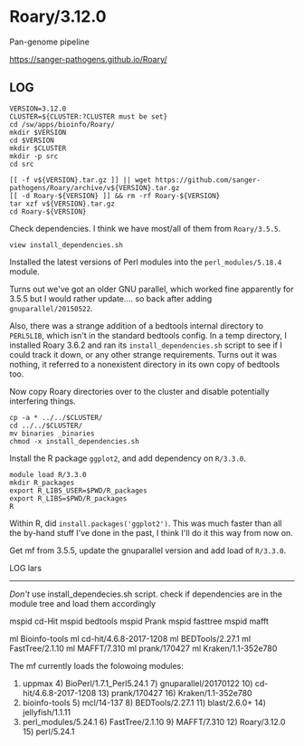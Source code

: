 Roary/3.12.0
===========

Pan-genome pipeline

<https://sanger-pathogens.github.io/Roary/>


LOG
---

    VERSION=3.12.0
    CLUSTER=${CLUSTER:?CLUSTER must be set}
    cd /sw/apps/bioinfo/Roary/
    mkdir $VERSION
    cd $VERSION
    mkdir $CLUSTER 
    mkdir -p src
    cd src

    [[ -f v${VERSION}.tar.gz ]] || wget https://github.com/sanger-pathogens/Roary/archive/v${VERSION}.tar.gz
    [[ -d Roary-${VERSION} ]] && rm -rf	Roary-${VERSION}	
    tar xzf v${VERSION}.tar.gz
    cd Roary-${VERSION}

Check dependencies.  I think we have most/all of them from `Roary/3.5.5`.

    view install_dependencies.sh 


Installed the latest versions of Perl modules  into the `perl_modules/5.18.4` module.

Turns out we've got an older GNU parallel, which worked fine apparently for 3.5.5 but I would rather update.... so back after adding `gnuparallel/20150522`.

Also, there was a strange addition of a bedtools internal directory to `PERL5LIB`, which isn't in the standard bedtools config.  In a temp directory, I installed Roary 3.6.2 and ran its `install_dependencies.sh` script to see if I could track it down, or any other strange requirements.  Turns out it was nothing, it referred to a nonexistent directory in its own copy of bedtools too.

Now copy Roary directories over to the cluster and disable potentially interfering things.

    cp -a * ../../$CLUSTER/
    cd ../../$CLUSTER/
    mv binaries _binaries
    chmod -x install_dependencies.sh 

Install the R package `ggplot2`, and add dependency on `R/3.3.0`.

    module load R/3.3.0
    mkdir R_packages
    export R_LIBS_USER=$PWD/R_packages
    export R_LIBS=$PWD/R_packages
    R

Within R, did `install.packages('ggplot2')`.  This was much faster than all the by-hand stuff I've done in the past, I think I'll do it this way from now on.

Get mf from 3.5.5, update the gnuparallel version and add load of `R/3.3.0`.

LOG lars
___

*Don't* use install_dependecies.sh script. check if dependencies are in the module tree and load them accordingly

mspid cd-Hit
mspid bedtools
mspid Prank
mspid fasttree
mspid mafft

ml Bioinfo-tools
ml cd-hit/4.6.8-2017-1208 
ml BEDTools/2.27.1
ml FastTree/2.1.10
ml MAFFT/7.310
ml prank/170427
ml Kraken/1.1-352e780

The mf currently loads the folowoing modules:
1) uppmax                4) BioPerl/1.7.1_Perl5.24.1   7) gnuparallel/20170122  10) cd-hit/4.6.8-2017-1208  13) prank/170427      16) Kraken/1.1-352e780
  2) bioinfo-tools         5) mcl/14-137                 8) BEDTools/2.27.1       11) blast/2.6.0+            14) jellyfish/1.1.11
  3) perl_modules/5.24.1   6) FastTree/2.1.10            9) MAFFT/7.310           12) Roary/3.12.0            15) perl/5.24.1
